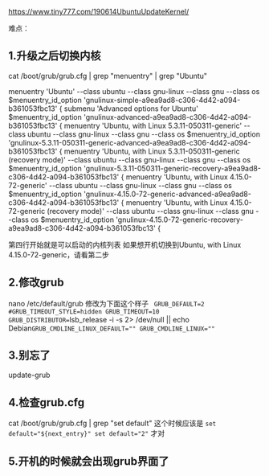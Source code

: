 https://www.tiny777.com/190614UbuntuUpdateKernel/

难点：
## 1.升级之后切换内核
cat /boot/grub/grub.cfg | grep "menuentry" | grep "Ubuntu"
<br>
<p>
menuentry 'Ubuntu' --class ubuntu --class gnu-linux --class gnu --class os $menuentry_id_option 'gnulinux-simple-a9ea9ad8-c306-4d42-a094-b361053fbc13' {
submenu 'Advanced options for Ubuntu' $menuentry_id_option 'gnulinux-advanced-a9ea9ad8-c306-4d42-a094-b361053fbc13' {
	menuentry 'Ubuntu, with Linux 5.3.11-050311-generic' --class ubuntu --class gnu-linux --class gnu --class os $menuentry_id_option 'gnulinux-5.3.11-050311-generic-advanced-a9ea9ad8-c306-4d42-a094-b361053fbc13' {
	menuentry 'Ubuntu, with Linux 5.3.11-050311-generic (recovery mode)' --class ubuntu --class gnu-linux --class gnu --class os $menuentry_id_option 'gnulinux-5.3.11-050311-generic-recovery-a9ea9ad8-c306-4d42-a094-b361053fbc13' {
	menuentry 'Ubuntu, with Linux 4.15.0-72-generic' --class ubuntu --class gnu-linux --class gnu --class os $menuentry_id_option 'gnulinux-4.15.0-72-generic-advanced-a9ea9ad8-c306-4d42-a094-b361053fbc13' {
	menuentry 'Ubuntu, with Linux 4.15.0-72-generic (recovery mode)' --class ubuntu --class gnu-linux --class gnu --class os $menuentry_id_option 'gnulinux-4.15.0-72-generic-recovery-a9ea9ad8-c306-4d42-a094-b361053fbc13' {
</p>
第四行开始就是可以启动的内核列表
如果想开机切换到Ubuntu, with Linux 4.15.0-72-generic，请看第二步

## 2.修改grub
nano /etc/default/grub
修改为下面这个样子
`
GRUB_DEFAULT=2
#GRUB_TIMEOUT_STYLE=hidden
GRUB_TIMEOUT=10
GRUB_DISTRIBUTOR=`lsb_release -i -s 2> /dev/null || echo Debian`
GRUB_CMDLINE_LINUX_DEFAULT=""
GRUB_CMDLINE_LINUX=""
`
## 3.别忘了
update-grub

## 4.检查grub.cfg
cat /boot/grub/grub.cfg | grep "set default"
这个时候应该是
`
   set default="${next_entry}"
   set default="2"
`
才对
## 5.开机的时候就会出现grub界面了
